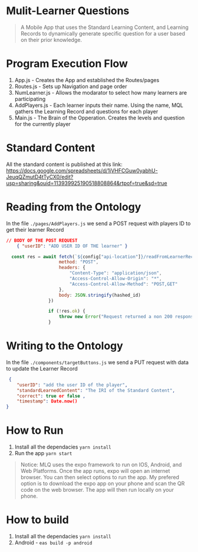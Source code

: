 # Mulit-Learner Questions 

> A Mobile App that uses the Standard Learning Content, and Learning Records to dynamically
> generate specific question for a user based on their prior knowledge. 


# Program Execution Flow
1. App.js - Creates the App and established the Routes/pages
2. Routes.js - Sets up Navigation and page order
3. NumLearner.js - Allows the modarator to select how many learners are participating 
4. AddPlayers.js - Each learner inputs their name. Using the name, MQL gathers the Learning Record and questions for each player 
5. Main.js - The Brain of the Opperation. Creates the levels and question for the currently player 

# Standard Content 
All the standard content is published at this link: https://docs.google.com/spreadsheets/d/1jVHFCGuw0yabhU-JeuqQZmutD4tTyCX0/edit?usp=sharing&ouid=113939925190518808864&rtpof=true&sd=true


# Reading from the Ontology

In the file `./pages/AddPlayers.js` we send a POST request with players ID to get their learner Record

```JSON
// BODY OF THE POST REQUEST
    { "userID": "ADD USER ID OF THE learner" }
```
```js
  const res = await fetch(`${config["api-location"]}/readFromLearnerRecord`, {
                    method: "POST",
                    headers: {
                        "Content-Type": "application/json",
                        "Access-Control-Allow-Origin": "*",
                        "Access-Control-Allow-Method": "POST,GET"
                    },
                    body: JSON.stringify(hashed_id)
                })

                if (!res.ok) {
                    throw new Error("Request returned a non 200 response code")
                }
```

# Writing to the Ontology
In the file `./components/targetButtons.js` we send a PUT request with data to update the Learner Record

```JSON
 {
    "userID": "add the user ID of the player",
    "standardLearnedContent": "The IRI of the Standard Content",
    "correct": true or false ,
    "timestamp": Date.now()
}
```

# How to Run
1. Install all the dependacies `yarn install`
2. Run the app `yarn start`

> Notice: MLQ uses the expo framework to run on IOS, Android, and Web Platforms. Once the app runs, expo will open an internet browser. 
> You can then select options to run the app. My prefered option is to download the expo app on your phone and scan the QR code 
> on the web browser. The app will then run locally on your phone. 



# How to build 
1. Install all the dependacies `yarn install`
2. Android - `eas build -p android`
